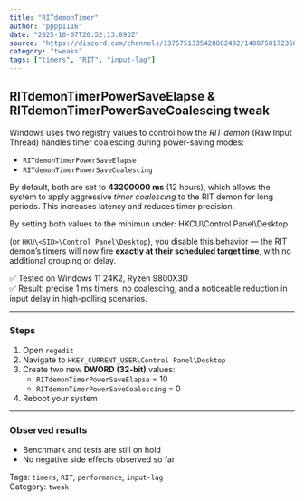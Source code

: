```yaml
---
title: "RITdemonTimer"
author: "pppp1116"
date: "2025-10-07T20:52:13.893Z"
source: "https://discord.com/channels/1375751335428882492/1400758172368502894/1425224221927145543"
category: "tweaks"
tags: ["timers", "RIT", "input-lag"]
---
```

RITdemonTimerPowerSaveElapse & RITdemonTimerPowerSaveCoalescing tweak
---------------------------------------------------------------------

Windows uses two registry values to control how the *RIT demon* (Raw Input Thread) handles timer coalescing during power-saving modes:

- `RITdemonTimerPowerSaveElapse`
- `RITdemonTimerPowerSaveCoalescing`

By default, both are set to **43200000 ms** (12 hours), which allows the system to apply aggressive *timer coalescing* to the RIT demon for long periods. This increases latency and reduces timer precision.

By setting both values to the minimun
under: HKCU\Control Panel\Desktop

(or `HKU\<SID>\Control Panel\Desktop`), you disable this behavior — the RIT demon’s timers will now fire **exactly at their scheduled target time**, with no additional grouping or delay.

✅ Tested on Windows 11 24K2, Ryzen 9800X3D  
✅ Result: precise 1 ms timers, no coalescing, and a noticeable reduction in input delay in high-polling scenarios.

---

### Steps
1. Open `regedit`  
2. Navigate to `HKEY_CURRENT_USER\Control Panel\Desktop`  
3. Create two new **DWORD (32-bit)** values:
   - `RITdemonTimerPowerSaveElapse` = 10 
   - `RITdemonTimerPowerSaveCoalescing` = 0
4. Reboot your system

---

### Observed results
- Benchmark and tests are still on hold  
- No negative side effects observed so far

Tags: `timers`, `RIT`, `performance`, `input-lag`  
Category: `tweak`
